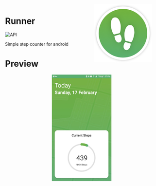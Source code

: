 <img src="app/src/main/res/mipmap-xxxhdpi/ic_launcher_round.png" width="192" align="right" hspace="20" />

Runner
======

![API](https://img.shields.io/badge/API-19%2B-green.svg)


Simple step counter for android

# Preview

<p align="center">
<img src="preview/preview1.jpg" height="350"/>